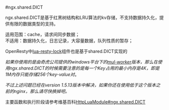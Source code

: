 #ngx.shared.DICT

ngx.shared.DICT是基于红黑树结构和LRU算法的kv存储，不支持数据持久化，提供有限的数据类型的支持。

适用范围：cache，请求间同步数据；  
不适用：数据持久化，日志记录，大容量数据，队列性质的暂存；

OpenResty中[lua-resty-lock](https://github.com/openresty/lua-resty-lock)组件也是基于shared.DICT实现的

*如果你使用的是由奇虎公司提供的windows平台下的[mul-worker](https://github.com/LomoX-Offical/nginx-openresty-windows)版本，那么在使用ngx.shared.DICT的时候需要注意的是每一个Key占用的最小内存是4K，即是1M内存只能存储256个key-value对*。

*不过上述问题已经在version 1.5.13版本中解决，如果你还在使用低于这个版本之前的nginx，那么请尽快换掉吧。*

主要函数和执行阶段请参考维基百科[HttpLuaModule#ngx.shared.DICT](http://wiki.nginx.org/HttpLuaModule#ngx.shared.DICT)
